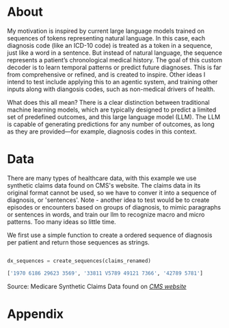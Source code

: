 # About

My motivation is inspired by current large language models trained on sequences of tokens representing natural language. In this case, each diagnosis code (like an ICD-10 code) is treated as a token in a sequence, just like a word in a sentence. But instead of natural language, the sequence represents a patient’s chronological medical history. The goal of this custom decoder is to learn temporal patterns or predict future diagnoses. This is far from comprehensive or refined, and is created to inspire. Other ideas I intend to test include applying this to an agentic system, and training other inputs along with diangosis codes, such as non-medical drivers of health. 

What does this all mean? There is a clear distinction between traditional machine learning models, which are typically designed to predict a limited set of predefined outcomes, and this large language model (LLM). The LLM is capable of generating predictions for any number of outcomes, as long as they are provided—for example, diagnosis codes in this context.

# Data

There are many types of healthcare data, with this example we use synthetic claims data found on CMS's website. The claims data in its original format cannot be used, so we have to conver it into a sequence of diagnosis, or 'sentences'. Note - another idea to test would be to create episodes or encounters based on groups of diagnosis, to mimic paragraphs or sentences in words, and train our llm to recognize macro and micro patterns. Too many ideas so little time.

We first use a simple function to create a ordered sequence of diagnosis per patient and return those sequences as strings.

```python

dx_sequences = create_sequences(claims_renamed)
```



```python
['1970 6186 29623 3569', '33811 V5789 49121 7366', '42789 5781']
```



Source: Medicare Synthetic Claims Data found on *[CMS website](https://www.cms.gov/data-research/statistics-trends-and-reports/medicare-claims-synthetic-public-use-files)*


# Appendix
